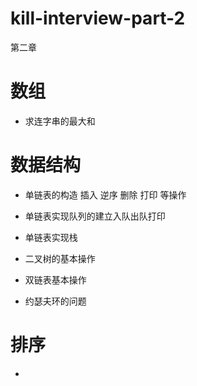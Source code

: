 # kill-interview-part-2
第二章

# 数组

* 求连字串的最大和

# 数据结构

* 单链表的构造 插入 逆序 删除 打印 等操作

* 单链表实现队列的建立入队出队打印

* 单链表实现栈

* 二叉树的基本操作

* 双链表基本操作

* 约瑟夫环的问题

# 排序

* 
